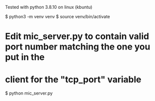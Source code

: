 Tested with python 3.8.10 on linux (kbuntu)

$ python3 -m venv venv
$ source venv/bin/activate

# Edit mic_server.py to contain valid port number matching the one you put in the
# client for the "tcp_port" variable

$ python mic_server.py
